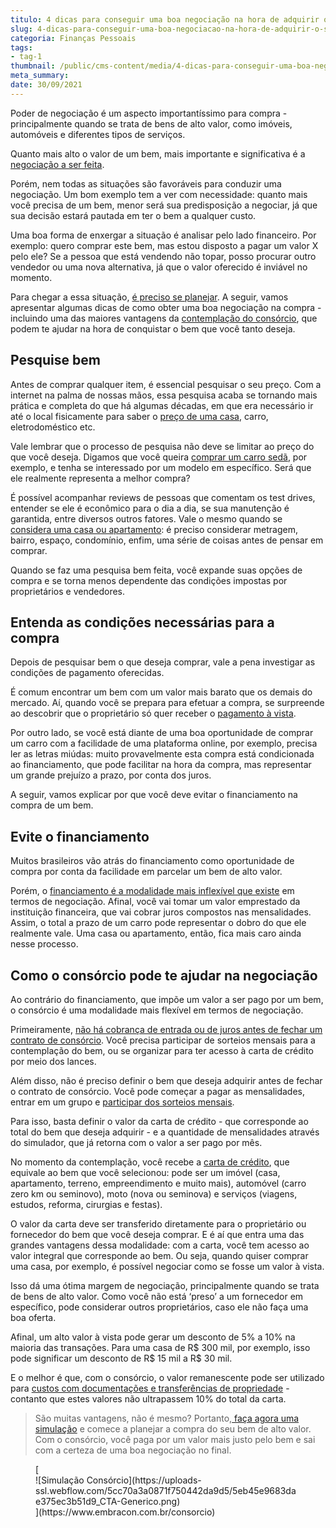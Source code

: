 ```yaml
---
titulo: 4 dicas para conseguir uma boa negociação na hora de adquirir o seu bem
slug: 4-dicas-para-conseguir-uma-boa-negociacao-na-hora-de-adquirir-o-seu-bem
categoria: Finanças Pessoais
tags:
- tag-1
thumbnail: /public/cms-content/media/4-dicas-para-conseguir-uma-boa-negociacao-na-hora-de-adquirir-o-seu-bem.jpg
meta_summary: 
date: 30/09/2021
---
```

Poder de negociação é um aspecto importantíssimo para compra - principalmente quando se trata de bens de alto valor, como imóveis, automóveis e diferentes tipos de serviços.

Quanto mais alto o valor de um bem, mais importante e significativa é a [negociação a ser feita](https://www.embracon.com.br/blog/investimento-na-crise-o-consorcio-sempre-e-um-bom-negocio).

Porém, nem todas as situações são favoráveis para conduzir uma negociação. Um bom exemplo tem a ver com necessidade: quanto mais você precisa de um bem, menor será sua predisposição a negociar, já que sua decisão estará pautada em ter o bem a qualquer custo.

Uma boa forma de enxergar a situação é analisar pelo lado financeiro. Por exemplo: quero comprar este bem, mas estou disposto a pagar um valor X pelo ele? Se a pessoa que está vendendo não topar, posso procurar outro vendedor ou uma nova alternativa, já que o valor oferecido é inviável no momento.

Para chegar a essa situação, [é preciso se planejar](https://www.embracon.com.br/blog/planejamento-financeiro-um-guia-para-as-financas-nao-sairem-de-controle). A seguir, vamos apresentar algumas dicas de como obter uma boa negociação na compra - incluindo uma das maiores vantagens da [contemplação do consórcio](https://www.embracon.com.br/blog/quais-sao-as-formas-de-contemplacao), que podem te ajudar na hora de conquistar o bem que você tanto deseja.

Pesquise bem 
-------------

Antes de comprar qualquer item, é essencial pesquisar o seu preço. Com a internet na palma de nossas mãos, essa pesquisa acaba se tornando mais prática e completa do que há algumas décadas, em que era necessário ir até o local fisicamente para saber o [preço de uma casa](https://www.embracon.com.br/blog/vai-construir-uma-casa-descubra-quanto-vai-custar), carro, eletrodoméstico etc.

Vale lembrar que o processo de pesquisa não deve se limitar ao preço do que você deseja. Digamos que você queira [comprar um carro sedã](https://www.embracon.com.br/blog/sedan-ou-suv-qual-e-o-melhor-modelo), por exemplo, e tenha se interessado por um modelo em específico. Será que ele realmente representa a melhor compra?

É possível acompanhar reviews de pessoas que comentam os test drives, entender se ele é econômico para o dia a dia, se sua manutenção é garantida, entre diversos outros fatores. Vale o mesmo quando se [considera uma casa ou apartamento](https://www.embracon.com.br/blog/8-dicas-compra-primeiro-imovel): é preciso considerar metragem, bairro, espaço, condomínio, enfim, uma série de coisas antes de pensar em comprar.

Quando se faz uma pesquisa bem feita, você expande suas opções de compra e se torna menos dependente das condições impostas por proprietários e vendedores.

Entenda as condições necessárias para a compra
----------------------------------------------

Depois de pesquisar bem o que deseja comprar, vale a pena investigar as condições de pagamento oferecidas.

É comum encontrar um bem com um valor mais barato que os demais do mercado. Aí, quando você se prepara para efetuar a compra, se surpreende ao descobrir que o proprietário só quer receber o [pagamento à vista](https://www.embracon.com.br/blog/saiba-quais-sao-os-pontos-positivos-e-negativos-de-pagar-a-vista-e-parcelado).

Por outro lado, se você está diante de uma boa oportunidade de comprar um carro com a facilidade de uma plataforma online, por exemplo, precisa ler as letras miúdas: muito provavelmente esta compra está condicionada ao financiamento, que pode facilitar na hora da compra, mas representar um grande prejuízo a prazo, por conta dos juros.

A seguir, vamos explicar por que você deve evitar o financiamento na compra de um bem.

Evite o financiamento
---------------------

Muitos brasileiros vão atrás do financiamento como oportunidade de compra por conta da facilidade em parcelar um bem de alto valor.

Porém, o [financiamento é a modalidade mais inflexível que existe](https://www.embracon.com.br/blog/financiamento-ou-consorcio-o-que-e-melhor-na-compra-de-um-imovel) em termos de negociação. Afinal, você vai tomar um valor emprestado da instituição financeira, que vai cobrar juros compostos nas mensalidades. Assim, o total a prazo de um carro pode representar o dobro do que ele realmente vale. Uma casa ou apartamento, então, fica mais caro ainda nesse processo.

Como o consórcio pode te ajudar na negociação
---------------------------------------------

Ao contrário do financiamento, que impõe um valor a ser pago por um bem, o consórcio é uma modalidade mais flexível em termos de negociação.

Primeiramente, [não há cobrança de entrada ou de juros antes de fechar um contrato de consórcio](https://www.embracon.com.br/blog/consorcio-nao-tem-juros-entenda). Você precisa participar de sorteios mensais para a contemplação do bem, ou se organizar para ter acesso à carta de crédito por meio dos lances.

Além disso, não é preciso definir o bem que deseja adquirir antes de fechar o contrato de consórcio. Você pode começar a pagar as mensalidades, entrar em um grupo e [participar dos sorteios mensais](https://www.embracon.com.br/blog/assembleia-de-consorcio-como-funciona).

Para isso, basta definir o valor da carta de crédito - que corresponde ao total do bem que deseja adquirir - e a quantidade de mensalidades através do simulador, que já retorna com o valor a ser pago por mês.

No momento da contemplação, você recebe a [carta de crédito](https://www.embracon.com.br/blog/tudo-o-que-voce-precisa-saber-sobre-a-carta-de-credito-de-consorcios), que equivale ao bem que você selecionou: pode ser um imóvel (casa, apartamento, terreno, empreendimento e muito mais), automóvel (carro zero km ou seminovo), moto (nova ou seminova) e serviços (viagens, estudos, reforma, cirurgias e festas).

O valor da carta deve ser transferido diretamente para o proprietário ou fornecedor do bem que você deseja comprar. E é aí que entra uma das grandes vantagens dessa modalidade: com a carta, você tem acesso ao valor integral que corresponde ao bem. Ou seja, quando quiser comprar uma casa, por exemplo, é possível negociar como se fosse um valor à vista.

Isso dá uma ótima margem de negociação, principalmente quando se trata de bens de alto valor. Como você não está ‘preso’ a um fornecedor em específico, pode considerar outros proprietários, caso ele não faça uma boa oferta.

Afinal, um alto valor à vista pode gerar um desconto de 5% a 10% na maioria das transações. Para uma casa de R$ 300 mil, por exemplo, isso pode significar um desconto de R$ 15 mil a R$ 30 mil.

E o melhor é que, com o consórcio, o valor remanescente pode ser utilizado para [custos com documentações e transferências de propriedade](https://www.embracon.com.br/blog/qual-e-a-documentacao-necessaria-para-a-compra-de-um-imovel) - contanto que estes valores não ultrapassem 10% do total da carta.

> São muitas vantagens, não é mesmo? Portanto,[ faça agora uma simulação](https://www.embracon.com.br/consorcio) e comece a planejar a compra do seu bem de alto valor. Com o consórcio, você paga por um valor mais justo pelo bem e sai com a certeza de uma boa negociação no final.

<figure class="w-richtext-figure-type-image w-richtext-align-center">[<div>![Simulação Consórcio](https://uploads-ssl.webflow.com/5cc70a3a0871f750442da9d5/5eb45e9683dae375ec3b51d9_CTA-Generico.png)</div>](https://www.embracon.com.br/consorcio)</figure>
